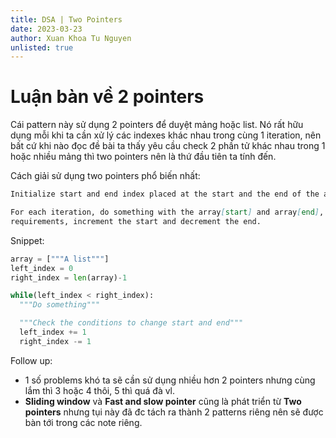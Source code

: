 ```yaml
---
title: DSA | Two Pointers
date: 2023-03-23
author: Xuan Khoa Tu Nguyen
unlisted: true
---
```


# Luận bàn về 2 pointers

Cái pattern này sử dụng 2 pointers để duyệt mảng hoặc list. Nó rất hữu dụng mỗi khi ta cần xử lý các
indexes khác nhau trong cùng 1 iteration, nên bất cứ khi nào đọc đề bài ta thấy yêu cầu check 2 phần
tử khác nhau trong 1 hoặc nhiều mảng thì two pointers nên là thứ đầu tiên ta tính đến.

Cách giải sử dụng two pointers phổ biến nhất:

```md
Initialize start and end index placed at the start and the end of the array

For each iteration, do something with the array[start] and array[end], then depend on the
requirements, increment the start and decrement the end.
```

Snippet:

```py
array = ["""A list"""]
left_index = 0
right_index = len(array)-1

while(left_index < right_index):
  """Do something"""

  """Check the conditions to change start and end"""
  left_index += 1
  right_index -= 1
```

Follow up:
- 1 số problems khó ta sẽ cần sử dụng nhiều hơn 2 pointers nhưng cùng lắm thì 3 hoặc 4 thôi, 5 thì quá đà vl.
- **Sliding window** và **Fast and slow pointer** cũng là phát triển từ **Two pointers** nhưng tụi này đã đc tách ra thành 2 patterns riêng nên sẽ được bàn tới trong các note riêng.
